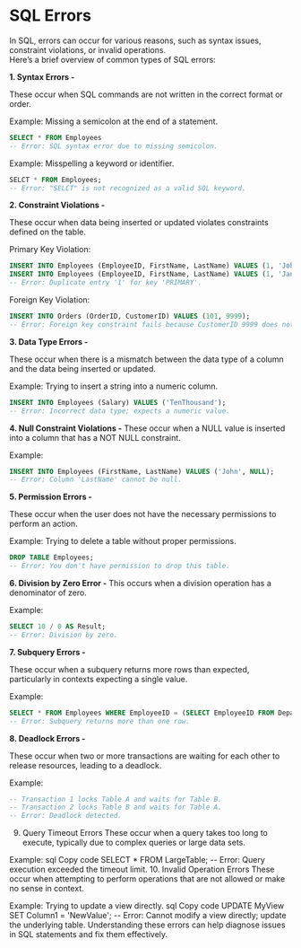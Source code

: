 # SQL Errors 

In SQL, errors can occur for various reasons, such as syntax issues, constraint violations, or invalid operations. <br>Here’s a brief overview of common types of SQL errors:

**1. Syntax Errors -**

These occur when SQL commands are not written in the correct format or order.

Example: Missing a semicolon at the end of a statement.

```sql
SELECT * FROM Employees
-- Error: SQL syntax error due to missing semicolon.
```

Example: Misspelling a keyword or identifier.
```sql
SELCT * FROM Employees;
-- Error: "SELCT" is not recognized as a valid SQL keyword.
```

**2. Constraint Violations -**

These occur when data being inserted or updated violates constraints defined on the table.

Primary Key Violation:

```sql
INSERT INTO Employees (EmployeeID, FirstName, LastName) VALUES (1, 'John', 'Doe');
INSERT INTO Employees (EmployeeID, FirstName, LastName) VALUES (1, 'Jane', 'Smith');
-- Error: Duplicate entry '1' for key 'PRIMARY'.
```

Foreign Key Violation:
```sql
INSERT INTO Orders (OrderID, CustomerID) VALUES (101, 9999);
-- Error: Foreign key constraint fails because CustomerID 9999 does not exist in the Customers table.
```

**3. Data Type Errors -**

These occur when there is a mismatch between the data type of a column and the data being inserted or updated.

Example: Trying to insert a string into a numeric column.
```sql
INSERT INTO Employees (Salary) VALUES ('TenThousand');
-- Error: Incorrect data type; expects a numeric value.
```

**4. Null Constraint Violations -**
These occur when a NULL value is inserted into a column that has a NOT NULL constraint.

Example:
```sql
INSERT INTO Employees (FirstName, LastName) VALUES ('John', NULL);
-- Error: Column 'LastName' cannot be null.
```

**5. Permission Errors -**

These occur when the user does not have the necessary permissions to perform an action.

Example: Trying to delete a table without proper permissions.
```sql
DROP TABLE Employees;
-- Error: You don't have permission to drop this table.
```

**6. Division by Zero Error -**
This occurs when a division operation has a denominator of zero.

Example:
```sql
SELECT 10 / 0 AS Result;
-- Error: Division by zero.
```

**7. Subquery Errors -**

These occur when a subquery returns more rows than expected, particularly in contexts expecting a single value.

Example:
```sql
SELECT * FROM Employees WHERE EmployeeID = (SELECT EmployeeID FROM Departments);
-- Error: Subquery returns more than one row.
```

**8. Deadlock Errors -**

These occur when two or more transactions are waiting for each other to release resources, leading to a deadlock.

Example:
```sql
-- Transaction 1 locks Table A and waits for Table B.
-- Transaction 2 locks Table B and waits for Table A.
-- Error: Deadlock detected.
```

9. Query Timeout Errors
These occur when a query takes too long to execute, typically due to complex queries or large data sets.

Example:
sql
Copy code
SELECT * FROM LargeTable;
-- Error: Query execution exceeded the timeout limit.
10. Invalid Operation Errors
These occur when attempting to perform operations that are not allowed or make no sense in context.

Example: Trying to update a view directly.
sql
Copy code
UPDATE MyView SET Column1 = 'NewValue';
-- Error: Cannot modify a view directly; update the underlying table.
Understanding these errors can help diagnose issues in SQL statements and fix them effectively.